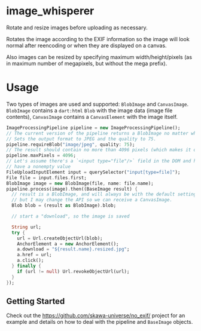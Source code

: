 # image_whisperer

Rotate and resize images before uploading as necessary.

Rotates the image according to the EXIF information so the image will look
normal after reencoding or when they are displayed on a canvas.

Also images can be resized by specifying maximum width/height/pixels
(as in maximum number of megapixels, but without the mega prefix).

# Usage

Two types of images are used and supported: `BlobImage` and `CanvasImage`.
`BlobImage` contains a `dart:html` `Blob` with the image data (image file
contents), `CanvasImage` contains a `CanvasElement` with the image itself.

```dart
ImageProcessingPipeline pipeline = new ImageProcessingPipeline();
// The current version of the pipeline returns a BlobImage no matter what.
// Sets the output format to JPEG and the quality to 75.
pipeline.requireBlob("image/jpeg", quality: 75);
// The result should contain no more than 4096 pixels (which makes it quite small)
pipeline.maxPixels = 4096;
// Let's assume there's a `<input type="file"/>` field in the DOM and happens to
// have a nonempty value
FileUploadInputElement input = querySelector("input[type=file]");
File file = input.files.first;
BlobImage image = new BlobImage(file, name: file.name);
pipeline.process(image).then((BaseImage result) {
  // result is a BlobImage, and will always be with the default settings,
  // but I may change the API so we can receive a CanvasImage.
  Blob blob = (result as BlobImage).blob;

  // start a "download", so the image is saved

  String url;
  try {
    url = Url.createObjectUrl(blob);
    AnchorElement a = new AnchorElement();
    a.download = "${result.name}.resized.jpg";
    a.href = url;
    a.click();
  } finally {
    if (url != null) Url.revokeObjectUrl(url);
  }
});
```

## Getting Started

Check out the https://github.com/skawa-universe/no_exif/ project
for an example and details on how to deal with the pipeline and
`BaseImage` objects.
